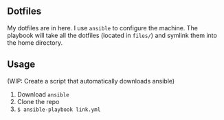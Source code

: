 ## Dotfiles

My dotfiles are in here. I use `ansible` to configure the machine. The playbook
will take all the dotfiles (located in `files/`) and symlink them into the
home directory.

## Usage

(WIP: Create a script that automatically downloads ansible)
1. Download `ansible`
2. Clone the repo
3. `$ ansible-playbook link.yml`
